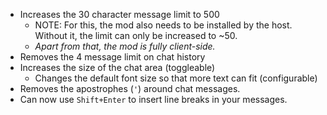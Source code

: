 - Increases the 30 character message limit to 500
	- NOTE: For this, the mod also needs to be installed by the host.  
	Without it, the limit can only be increased to ~50.
	- _Apart from that, the mod is fully client-side._
- Removes the 4 message limit on chat history
- Increases the size of the chat area (toggleable)
	- Changes the default font size so that more text can fit (configurable)
- Removes the apostrophes (`'`) around chat messages.
- Can now use `Shift+Enter` to insert line breaks in your messages.